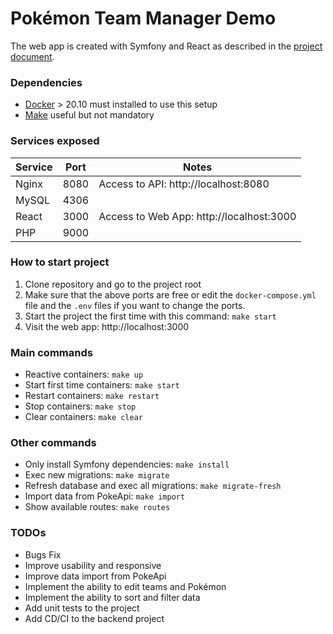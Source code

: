 # Pokémon Team Manager Demo
The web app is created with Symfony and React as described in the [project document](https://docs.google.com/document/d/1m6AE33i7Vr8LMHA5tPVohkbyH4gVvP2HVsjrlnENazY/edit?usp=sharing
).

### Dependencies
- [Docker](https://www.docker.com/get-started) > 20.10 must installed to use this setup
- [Make](https://formulae.brew.sh/formula/make) useful but not mandatory

### Services exposed

| Service | Port | Notes                                    |
|---------|------|------------------------------------------|
| Nginx   | 8080 | Access to API: http://localhost:8080     |
| MySQL   | 4306 |                                          |
| React   | 3000 | Access to Web App: http://localhost:3000 |
| PHP     | 9000 |                                          |

### How to start project
1. Clone repository and go to the project root
2. Make sure that the above ports are free or edit the `docker-compose.yml` file and the `.env` files if you want to change the ports.
3. Start the project the first time with this command: `make start`
4. Visit the web app: http://localhost:3000

### Main commands
- Reactive containers: `make up`
- Start first time containers: `make start`
- Restart containers: `make restart`
- Stop containers: `make stop`
- Clear containers: `make clear`

### Other commands
- Only install Symfony dependencies: `make install`
- Exec new migrations: `make migrate`
- Refresh database and exec all migrations: `make migrate-fresh`
- Import data from PokeApi: `make import`
- Show available routes: `make routes`

### TODOs
- Bugs Fix
- Improve usability and responsive
- Improve data import from PokeApi
- Implement the ability to edit teams and Pokémon
- Implement the ability to sort and filter data
- Add unit tests to the project
- Add CD/CI to the backend project
